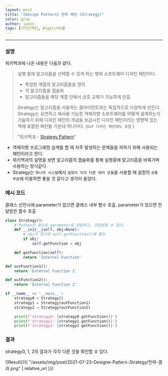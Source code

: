 ```yaml
---
layout: post
title: "[Design Pattern] 전략 패턴 (Strategy)"
color: gray
author: janos
tags: [디자인패턴, Algorithm]
---
```


---

### 설명

위키백과에 나온 내용은 다음과 같다.

> 실행 중에 알고리즘을 선택할 수 있게 하는 행위 소프트웨어 디자인 패턴이다.
> 
> - 특정한 계열의 알고리즘들을 정의
> - 각 알고리즘을 캡슐화
> - 알고리즘들을 해당 계열 안에서 상호 교체가 가능하게 만듬
> 
> Strategy는 알고리즘을 사용하는 클라이언트와는 독립적으로 다양하게 만든다. Strategy는 유연하고 재사용 가능한 객체지향 소프트웨어를 어떻게 설계하는지 기술하기 위해 디자인 패턴의 개념을 보급시킨 디자인 패턴이라는 영향력 있는 책에 포함된 패턴들 가운데 하나이다. (`GoF 디자인 패턴에도 포함` )
> 
> "위키백과 - [Strategy Pattern](https://ko.wikipedia.org/wiki/전략_패턴)"

- 객체지향 프로그래밍 설계를 할 때 자주 발생하는 문제들을 피하기 위해 사용되는 패턴이라고 한다.
- 위키백과의 설명을 보면 알고리즘의 캡슐화를 통해 실행중에 알고리즘을 바꿔가며 사용하는 방식같다.
- Strategy는 `하나의 시스템`에서 `설정이 각각 다른 여러 모듈`을 사용할 때 설정의 `공통 부분`에 이용하면 좋을 것 같다고 생각이 들었다.

### 예시 코드

클래스 선언시에 parameter가 없으면 클래스 내부 함수 호출, parameter가 있으면 전달받은 함수 호출

```python
class Strategy():
    # Python은 함수도 parameter로 전달하고, 전달받을 수 있다.
    def __init__(self, obj=None):
        # obj가 있으면 self.getFunction()에 할당
        if obj:
            self.getFunction = obj

    def getFunction(self):
        return 'Internal Function'

def outFunction1():
    return 'External Function 1'

def outFunction2():
    return 'External Function 2'

if __name__ == '__main__':
    strategy0 = Strategy()
    strategy1 = Strategy(outFunction1)
    strategy2 = Strategy(outFunction2)

    print(f'strategy0: {strategy0.getFunction()}')
    print(f'strategy1: {strategy1.getFunction()}')
    print(f'strategy2: {strategy2.getFunction()}')
```

### 결과

strategy0, 1, 2의 결과가 각각 다른 것을 확인할 수 있다.

![Result]({{ "/assets/img/post/2021-07-23-Designe-Pattern-Strategy/전략-결과.png" | relative_url }})